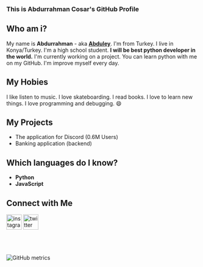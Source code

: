 ### This is Abdurrahman Cosar's GitHub Profile

## Who am i?

My name is **Abdurrahman** - aka **[Abduley](https://www.instagram.com/abduleynet/)**. I'm from Turkey. I live in Konya/Turkey. I'm a high school student.
__**I will be best python developer in the world.**__ I'm currently working on a project. You can learn python with me on my GitHub. I'm improve myself every day.

## My Hobies
I like listen to music. I love skateboarding. I read books. I love to learn new things. I love programming and debugging. 😄

## My Projects
-  The application for Discord (0.6M Users)
-  Banking application (backend)

## Which languages do I know?

-  **Python**
-  **JavaScript**

## Connect with Me

[<img src='https://img.icons8.com/doodle/48/000000/instagram--v1.png' alt='instagram' height='40'>](https://instagram.com/miniyazilimci/)   [<img src='https://img.icons8.com/doodle/48/000000/twitter-circled.png' alt='twitter' height='40'>](https://twitter.com/miniyazilimci/) 

<br />
<br />


![GitHub metrics](https://metrics.lecoq.io/abdurrahmancosar) 
